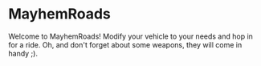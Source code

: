 # MayhemRoads
Welcome to MayhemRoads! Modify your vehicle to your needs and hop in for a ride. Oh, and don't forget about some weapons, they will come in handy ;).

